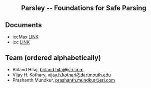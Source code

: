 <h2 align="center">Parsley -- Foundations for Safe Parsing</h2>

## Documents

* iccMax [LINK](https://color.org/specification/ICC.2-2019.pdf)
* icc [LINK](https://color.org/specification/ICC1v43_2010-12.pdf)

## Team (ordered alphabetically)

* Briland Hitaj, [briland.hitaj@sri.com](briland.hitaj@sri.com)
* Vijay H. Kothary, [vijay.h.kothari@dartmouth.edu](vijay.h.kothari@dartmouth.edu)
* Prashanth Mundkur, [prashanth.mundkur@sri.com](prashanth.mundkur@sri.com)
